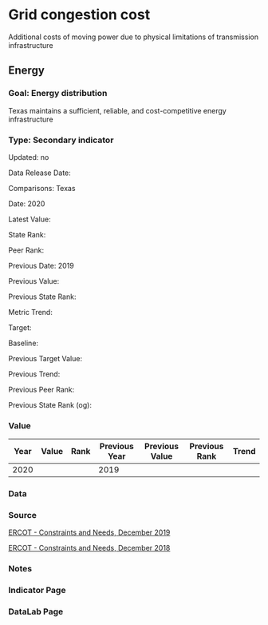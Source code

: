 # Grid congestion cost

Additional costs of moving power due to physical limitations of transmission infrastructure

## Energy

### Goal: Energy distribution

Texas maintains a sufficient, reliable, and cost-competitive energy infrastructure

### Type: Secondary indicator

Updated: no

Data Release Date: 

Comparisons: Texas

Date: 2020

Latest Value:  

State Rank: 

Peer Rank: 

Previous Date: 2019

Previous Value: 

Previous State Rank: 

Metric Trend: 

Target: 

Baseline: 

Previous Target Value: 

Previous Trend: 

Previous Peer Rank: 

Previous State Rank (og): 

### Value

| Year      |  Value      | Rank        | Previous Year | Previous Value | Previous Rank | Trend | 
| ----------- | ----------- | ----------- | ----------- | ----------- | ----------- | -----------|
|   2020      |             |             |      2019   |             |             |            | 

### Data

### Source

[ERCOT - Constraints and Needs, December 2019](http://www.ercot.com/content/wcm/lists/172485/2019_Constraints_and_Needs.pdf)

[ERCOT - Constraints and Needs, December 2018](http://www.ercot.com/content/wcm/lists/144927/2018_Constraints_and_Needs_Report.pdf)


### Notes


### Indicator Page


### DataLab Page